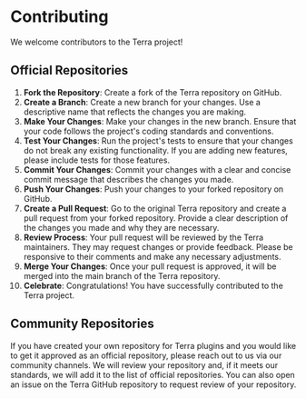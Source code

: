 # Contributing

We welcome contributors to the Terra project! 

## Official Repositories

1. **Fork the Repository**: Create a fork of the Terra repository on GitHub.
2. **Create a Branch**: Create a new branch for your changes. Use a descriptive name that reflects the changes you are making.
3. **Make Your Changes**: Make your changes in the new branch. Ensure that your code follows the project's coding standards and conventions.
4. **Test Your Changes**: Run the project's tests to ensure that your changes do not break any existing functionality. If you are adding new features, please include tests for those features.
5. **Commit Your Changes**: Commit your changes with a clear and concise commit message that describes the changes you made.
6. **Push Your Changes**: Push your changes to your forked repository on GitHub.
7. **Create a Pull Request**: Go to the original Terra repository and create a pull request from your forked repository. Provide a clear description of the changes you made and why they are necessary.
8. **Review Process**: Your pull request will be reviewed by the Terra maintainers. They may request changes or provide feedback. Please be responsive to their comments and make any necessary adjustments.
9. **Merge Your Changes**: Once your pull request is approved, it will be merged into the main branch of the Terra repository.
10. **Celebrate**: Congratulations! You have successfully contributed to the Terra project.


## Community Repositories

If you have created your own repository for Terra plugins and you would like to get it approved as an official repository, 
please reach out to us via our community channels. We will review your repository and, if it meets our standards, we will 
add it to the list of official repositories. You can also open an issue on the Terra GitHub repository to request review of your repository.

